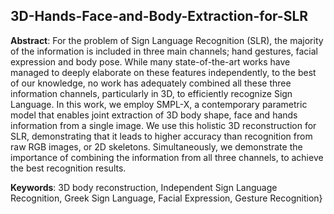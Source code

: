 ## 3D-Hands-Face-and-Body-Extraction-for-SLR

**Abstract**: For the problem of Sign Language Recognition (SLR), the majority of the information is included in three main channels; hand gestures, facial expression and body pose.
While many state-of-the-art works have managed to deeply elaborate on these features independently, to the best of our knowledge, no work has adequately combined all these three information channels, particularly in 3D, to efficiently recognize Sign Language. In this work, we employ SMPL-X, a contemporary parametric model that enables joint extraction of 3D body shape, face and hands information from a single image. 
We use this holistic 3D reconstruction for SLR, demonstrating that it leads to higher accuracy than recognition from raw RGB images, or 2D skeletons.
Simultaneously, we demonstrate the importance of combining the information from all three channels, to achieve the best recognition results. 

**Keywords**: 3D body reconstruction, Independent Sign Language Recognition, Greek Sign Language, Facial Expression, Gesture Recognition}
